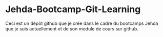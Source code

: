 # Jehda-Bootcamp-Git-Learning
Ceci est un dépôt github que je crée dans le cadre du bootcamps Jehda que je suis actuellement et de son module de cours sur github.
